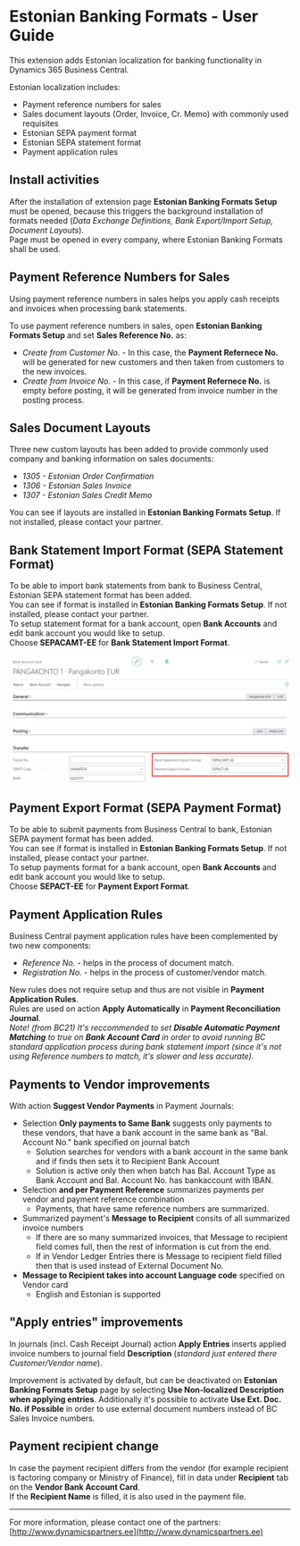 ---
---
# Estonian Banking Formats - User Guide
This extension adds Estonian localization for banking functionality in Dynamics 365 Business Central.

Estonian localization includes:
- Payment reference numbers for sales
- Sales document layouts (Order, Invoice, Cr. Memo) with commonly used requisites
- Estonian SEPA payment format
- Estonian SEPA statement format
- Payment application rules
  
## Install activities
After the installation of extension page **Estonian Banking Formats Setup** must be opened, because this triggers the background installation of formats needed (_Data Exchange Definitions, Bank Export/Import Setup, Document Layouts_).  
Page must be opened in every company, where Estonian Banking Formats shall be used.  

## Payment Reference Numbers for Sales
Using payment reference numbers in sales helps you apply cash receipts and invoices when processing bank statements.

To use payment reference numbers in sales, open **Estonian Banking Formats Setup** and set **Sales Reference No.** as:
- *Create from Customer No.* - In this case, the **Payment Refernece No.** will be generated for new customers and then taken from customers to the new invoices.
- *Create from Invoice No.* - In this case, if **Payment Refernece No.** is empty before posting, it will be generated from invoice number in the posting process.

## Sales Document Layouts
Three new custom layouts has been added to provide commonly used company and banking information on sales documents:
- *1305 - Estonian Order Confirmation*
- *1306 - Estonian Sales Invoice*
- *1307 - Estonian Sales Credit Memo*

You can see if layouts are installed in **Estonian Banking Formats Setup**. If not installed, please contact your partner.


## Bank Statement Import Format (SEPA Statement Format)
To be able to import bank statements from bank to Business Central, Estonian SEPA statement format has been added.  
You can see if format is installed in **Estonian Banking Formats Setup**. If not installed, please contact your partner.  
To setup statement format for a bank account, open **Bank Accounts** and edit bank account you would like to setup.  
Choose **SEPACAMT-EE** for **Bank Statement Import Format**.  

![Image](formats-setup-onBankAccount.png)

## Payment Export Format (SEPA Payment Format)
To be able to submit payments from Business Central to bank, Estonian SEPA payment format has been added.  
You can see if format is installed in **Estonian Banking Formats Setup**. If not installed, please contact your partner.  
To setup payments format for a bank account, open **Bank Accounts** and edit bank account you would like to setup.  
Choose **SEPACT-EE** for **Payment Export Format**.  


## Payment Application Rules
Business Central payment application rules have been complemented by two new components:
- *Reference No.* - helps in the process of document match.
- *Registration No.* - helps in the process of customer/vendor match.

New rules does not require setup and thus are not visible in **Payment Application Rules**.  
Rules are used on action **Apply Automatically** in **Payment Reconciliation Journal**.  
_Note! (from BC21) It's reccommended to set **Disable Automatic Payment Matching** to true on **Bank Account Card** in order to avoid running BC standard application process during bank statement import (since it's not using Reference numbers to match, it's slower and less accurate)._  

## Payments to Vendor improvements
With action **Suggest Vendor Payments** in Payment Journals:
- Selection **Only payments to Same Bank** suggests only payments to these vendors, that have a bank account in the same bank as "Bal. Account No." bank specified on journal batch
  - Solution searches for vendors with a bank account in the same bank and if finds then sets it to Recipient Bank Account
  - Solution is active only then when batch has Bal. Account Type as Bank Account and Bal. Account No. has bankaccount with IBAN.
- Selection **and per Payment Reference** summarizes payments per vendor and payment reference combination
  - Payments, that have same reference numbers are summarized.
- Summarized payment's **Message to Recipient** consits of all summarized invoice numbers 
  - If there are so many summarized invoices, that Message to recipient field comes full, then the rest of information is cut from the end.
  - If in Vendor Ledger Entries there is Message to recipient field filled then that is used instead of External Document No.
- **Message to Recipient takes into account Language code** specified on Vendor card 
  - English and Estonian is supported

## "Apply entries" improvements
In journals (incl. Cash Receipt Journal) action **Apply Entries** inserts applied invoice numbers to journal field **Description** (_standard just entered there Customer/Vendor name_).  

Improvement is activated by default, but can be deactivated on **Estonian Banking Formats Setup** page by selecting **Use Non-localized Description when applying entries**. Additionally it's possible to activate **Use Ext. Doc. No. if Possible** in order to use external document numbers instead of BC Sales Invoice numbers.  

## Payment recipient change
In case the payment recipient differs from the vendor (for example recipient is factoring company or Ministry of Finance), fill in data under **Recipient** tab on the **Vendor Bank Account Card**.  
If the **Recipient Name** is filled, it is also used in the payment file.  

***

For more information, please contact one of the partners:  
[http://www.dynamicspartners.ee](http://www.dynamicspartners.ee)
